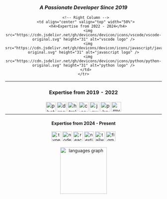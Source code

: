 <div align="center">
  <h3><i>A Passionate Developer Since 2019</i></h3>
</div>

<div align="center">
  <table style="border: none; width: 100%; table-layout: fixed;">
    <tr>
      <!-- Left Column -->
      <td align="center" valign="top" width="50%">
        <h4>Expertise from 2019 - 2022</h4>
        <img src="https://cdn.jsdelivr.net/gh/devicons/devicon/icons/photoshop/photoshop-line.svg" height="31" alt="photoshop logo" style="filter: invert(0%); /* default for dark text */" />
        <img src="https://cdn.jsdelivr.net/gh/devicons/devicon/icons/dreamweaver/dreamweaver-plain.svg" height="31" alt="dreamweaver logo" style="filter: invert(0%); /* default for dark text */" />
        <img src="https://cdn.jsdelivr.net/gh/devicons/devicon/icons/html5/html5-original.svg" height="31" alt="html5 logo" />
        <img src="https://cdn.jsdelivr.net/gh/devicons/devicon/icons/css3/css3-original.svg" height="31" alt="css3 logo" />
        <img src="https://cdn.jsdelivr.net/gh/devicons/devicon/icons/jquery/jquery-original.svg" height="31" alt="jquery logo" />
        <img src="https://cdn.jsdelivr.net/gh/devicons/devicon/icons/php/php-original.svg" height="31" alt="php logo" />
        <img src="https://cdn.jsdelivr.net/gh/devicons/devicon/icons/mysql/mysql-original.svg" height="31" alt="mysql logo" />
      </td>

      <!-- Right Column -->
      <td align="center" valign="top" width="50%">
        <h4>Expertise from 2022 - 2024</h4>
        <img src="https://cdn.jsdelivr.net/gh/devicons/devicon/icons/vscode/vscode-original.svg" height="31" alt="vscode logo" />
        <img src="https://cdn.jsdelivr.net/gh/devicons/devicon/icons/javascript/javascript-original.svg" height="31" alt="javascript logo" />
        <img src="https://cdn.jsdelivr.net/gh/devicons/devicon/icons/python/python-original.svg" height="31" alt="python logo" />
      </td>
    </tr>
  </table>
</div>

<div align="center">
  <h4>Expertise from 2024 - Present</h4>
  <img src="https://cdn.jsdelivr.net/gh/devicons/devicon/icons/typescript/typescript-original.svg" height="31" alt="typescript logo" />
  <img src="https://cdn.simpleicons.org/nodedotjs/339933" height="31" alt="nodejs logo" />
  <img src="https://cdn.jsdelivr.net/gh/devicons/devicon/icons/react/react-original.svg" height="31" alt="react logo" />
  <img src="https://cdn.jsdelivr.net/gh/devicons/devicon/icons/nextjs/nextjs-original.svg" height="31" alt="nextjs logo" />
  <img src="https://cdn.simpleicons.org/tailwindcss/06B6D4" height="31" alt="tailwindcss logo" />
  <img src="https://cdn.simpleicons.org/figma/F24E1E" height="31" alt="figma logo" />
</div>


<div align="center">
  <br />
  <img
    src="https://github-readme-stats.vercel.app/api/top-langs?username=mshsheikh&locale=en&hide_title=false&layout=compact&card_width=320&langs_count=5&theme=dracula&hide_border=false"
    height="150" alt="languages graph" />
</div>
